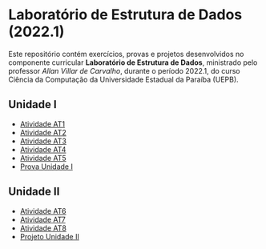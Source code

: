 <h1> Laboratório de Estrutura de Dados (2022.1) </h1>
<p> Este repositório contém exercícios, provas e projetos desenvolvidos no componente curricular <strong> Laboratório de Estrutura de Dados</strong>, ministrado pelo professor <em> Allan Villar de Carvalho</em>, durante o período 2022.1, do curso Ciência da Computação da Universidade Estadual da Paraíba (UEPB). </p>
<h2> Unidade I </h2>
<ul>
  <li> <a href = "https://github.com/josec-junior/UEPB/tree/main/EstruturaDeDados_2022.1/Laborat%C3%B3rioEstruturaDeDados/AtividadeAT1"> Atividade AT1 </a> </li>
  <li> <a href = "https://github.com/josec-junior/UEPB/tree/main/EstruturaDeDados_2022.1/Laborat%C3%B3rioEstruturaDeDados/AtividadeAT2"> Atividade AT2 </a> </li>
  <li> <a href = "https://github.com/josec-junior/UEPB/tree/main/EstruturaDeDados_2022.1/Laborat%C3%B3rioEstruturaDeDados/AtividadeAT3"> Atividade AT3 </a> </li>
  <li> <a href = "https://github.com/josec-junior/UEPB/tree/main/EstruturaDeDados_2022.1/Laborat%C3%B3rioEstruturaDeDados/AtividadeAT4"> Atividade AT4 </a> </li>
  <li> <a href = "https://github.com/josec-junior/UEPB/tree/main/EstruturaDeDados_2022.1/Laborat%C3%B3rioEstruturaDeDados/AtividadeAT5"> Atividade AT5 </a> </li>
  <li> <a href = "https://github.com/josec-junior/UEPB/tree/main/EstruturaDeDados_2022.1/Laborat%C3%B3rioEstruturaDeDados/ProvaUnidadeI"> Prova Unidade I </a> </li>
</ul>
<h2> Unidade II </h2>
<ul>
  <li> <a href = "https://github.com/josec-junior/UEPB/tree/main/EstruturaDeDados_2022.1/Laborat%C3%B3rioEstruturaDeDados/AtividadeAT6"> Atividade AT6 </a> </li>
  <li> <a href = "https://github.com/josec-junior/UEPB/tree/main/EstruturaDeDados_2022.1/Laborat%C3%B3rioEstruturaDeDados/AtividadeAT7"> Atividade AT7 </a> </li>
  <li> <a href = "https://github.com/josec-junior/UEPB/tree/main/EstruturaDeDados_2022.1/Laborat%C3%B3rioEstruturaDeDados/AtividadeAT8"> Atividade AT8 </a> </li>
  <li> <a href = "https://github.com/josec-junior/UEPB/tree/main/EstruturaDeDados_2022.1/Laborat%C3%B3rioEstruturaDeDados/ProjetoUnidadeII"> Projeto Unidade II </a> </li>
</ul>
